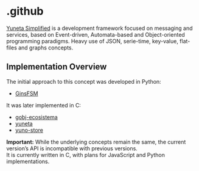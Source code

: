 # .github

[Yuneta Simplified](https://doc.yuneta.io) is a development framework focused on messaging and services, 
based on Event-driven, Automata-based and Object-oriented programming paradigms. 
Heavy use of JSON, serie-time, key-value, flat-files and graphs concepts.

## Implementation Overview

The initial approach to this concept was developed in Python:
- [GinsFSM](https://pythonhosted.org/ginsfsm/)

It was later implemented in C:
- [gobj-ecosistema](https://github.com/gobj-ecosistema)
- [yuneta](https://github.com/yuneta)
- [yuno-store](https://github.com/yuno-store)

**Important:** While the underlying concepts remain the same, the current version’s API is incompatible with previous versions.  
It is currently written in C, with plans for JavaScript and Python implementations.
